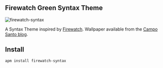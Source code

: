 ## Firewatch Green Syntax Theme

![firewatch-syntax](http://i.imgur.com/gT8d5qN.png)

A Syntax Theme inspired by [Firewatch](http://www.firewatchgame.com/). Wallpaper available from the [Campo Santo blog](http://blog.camposanto.com/post/138965082204/firewatch-launch-wallpaper-when-we-redid-the).

## Install

```
apm install firewatch-syntax
```
